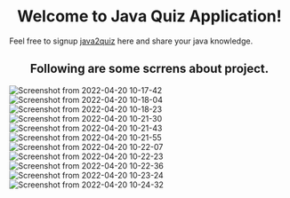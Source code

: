 <h1 align="center">Welcome to Java Quiz Application!</h1>

Feel free to signup [java2quiz](https://java2quiz.herokuapp.com/) here and share your java knowledge.

<h2 align="center">Following are some scrrens about project.</h2>

![Screenshot from 2022-04-20 10-17-42](https://user-images.githubusercontent.com/58630029/164153477-8d0cdee3-1b2d-4d03-a3a7-d4221533d75f.png)
![Screenshot from 2022-04-20 10-18-04](https://user-images.githubusercontent.com/58630029/164153486-31dfeb2b-f15e-4e97-bc71-de20b1624c8d.png)
![Screenshot from 2022-04-20 10-18-23](https://user-images.githubusercontent.com/58630029/164153491-935b42fe-b0c2-4e68-9e55-64e586e6229b.png)
![Screenshot from 2022-04-20 10-21-30](https://user-images.githubusercontent.com/58630029/164153495-ac345b7d-6ca1-42c3-b210-598b1e8c5265.png)
![Screenshot from 2022-04-20 10-21-43](https://user-images.githubusercontent.com/58630029/164153501-18e74ca2-4248-4bc0-88e6-033b5f8fd691.png)
![Screenshot from 2022-04-20 10-21-55](https://user-images.githubusercontent.com/58630029/164153505-895fdaa4-43f4-46e1-b3e8-e60efa354c75.png)
![Screenshot from 2022-04-20 10-22-07](https://user-images.githubusercontent.com/58630029/164153511-15d525b6-4750-46bf-b651-4fe30148f451.png)
![Screenshot from 2022-04-20 10-22-23](https://user-images.githubusercontent.com/58630029/164153516-c362df1c-9fbc-46a2-8457-455def3f17db.png)
![Screenshot from 2022-04-20 10-22-36](https://user-images.githubusercontent.com/58630029/164153523-0aec0756-928e-4b95-9ad1-edf5a51826e2.png)
![Screenshot from 2022-04-20 10-23-24](https://user-images.githubusercontent.com/58630029/164153528-0ce4de8c-c4ca-4118-9926-362071f480b0.png)
![Screenshot from 2022-04-20 10-24-32](https://user-images.githubusercontent.com/58630029/164153529-52c59856-7358-4ad3-b131-23dced17eef8.png)

